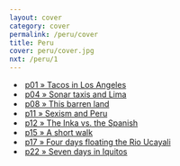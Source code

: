 ```yaml
---
layout: cover
category: cover
permalink: /peru/cover
title: Peru
cover: peru/cover.jpg
nxt: /peru/1
---
```

- &nbsp;[p01 &raquo; Tacos in Los Angeles](/peru/1)
- &nbsp;[p04 &raquo; Sonar taxis and Lima](/peru/2)
- &nbsp;[p08 &raquo; This barren land](/peru/3)
- &nbsp;[p11 &raquo; Sexism and Peru](/peru/4)
- &nbsp;[p12 &raquo; The Inka vs. the Spanish](/peru/5)
- &nbsp;[p15 &raquo; A short walk](/peru/6)
- &nbsp;[p17 &raquo; Four days floating the Rio Ucayali](/peru/7)
- &nbsp;[p22 &raquo; Seven days in Iquitos](/peru/8)